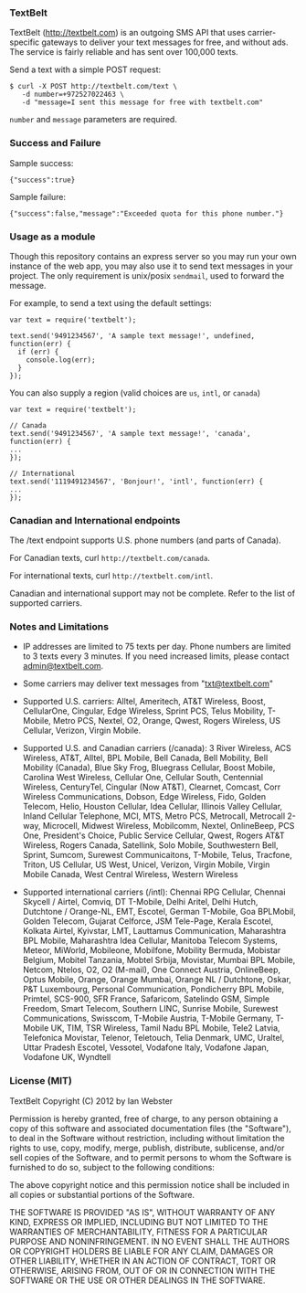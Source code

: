 ### TextBelt
TextBelt (http://textbelt.com) is an outgoing SMS API that uses carrier-specific gateways to deliver your text messages for free, and without ads.  The service is fairly reliable and has sent over 100,000 texts.

Send a text with a simple POST request:

```
$ curl -X POST http://textbelt.com/text \
   -d number=+972527022463 \
   -d "message=I sent this message for free with textbelt.com"
```

`number` and `message` parameters are required.

### Success and Failure
Sample success:

```
{"success":true}
```

Sample failure:

```
{"success":false,"message":"Exceeded quota for this phone number."}
```
### Usage as a module

Though this repository contains an express server so you may run your own
instance of the web app, you may also use it to send text messages in your
project. The only requirement is unix/posix `sendmail`, used to forward the message.

For example, to send a text using the default settings:
```
var text = require('textbelt');

text.send('9491234567', 'A sample text message!', undefined, function(err) {
  if (err) {
    console.log(err);
  }
});
```

You can also supply a region (valid choices are `us`, `intl`, or `canada`)
```
var text = require('textbelt');

// Canada
text.send('9491234567', 'A sample text message!', 'canada', function(err) {
...
});

// International
text.send('1119491234567', 'Bonjour!', 'intl', function(err) {
...
});

```

### Canadian and International endpoints

The /text endpoint supports U.S. phone numbers (and parts of Canada).

For Canadian texts, curl `http://textbelt.com/canada`.

For international texts, curl `http://textbelt.com/intl`.

Canadian and international support may not be complete.  Refer to the list of supported carriers.

### Notes and Limitations

 *  IP addresses are limited to 75 texts per day.  Phone numbers are limited to 3 texts every 3 minutes.  If you need increased limits, please contact admin@textbelt.com.

 *  Some carriers may deliver text messages from "txt@textbelt.com"

 *  Supported U.S. carriers: Alltel, Ameritech, AT&T Wireless, Boost, CellularOne, Cingular, Edge Wireless, Sprint PCS, Telus Mobility, T-Mobile, Metro PCS, Nextel, O2, Orange, Qwest, Rogers Wireless, US Cellular, Verizon, Virgin Mobile.

 *  Supported U.S. and Canadian carriers (/canada):  3 River Wireless, ACS Wireless, AT&T, Alltel, BPL Mobile, Bell Canada, Bell Mobility, Bell Mobility (Canada), Blue Sky Frog, Bluegrass Cellular, Boost Mobile, Carolina West Wireless, Cellular One, Cellular South, Centennial Wireless, CenturyTel, Cingular (Now AT&T), Clearnet, Comcast, Corr Wireless Communications, Dobson, Edge Wireless, Fido, Golden Telecom, Helio, Houston Cellular, Idea Cellular, Illinois Valley Cellular, Inland Cellular Telephone, MCI, MTS, Metro PCS, Metrocall, Metrocall 2-way, Microcell, Midwest Wireless, Mobilcomm, Nextel, OnlineBeep, PCS One, President's Choice, Public Service Cellular, Qwest, Rogers AT&T Wireless, Rogers Canada, Satellink, Solo Mobile, Southwestern Bell, Sprint, Sumcom, Surewest Communicaitons, T-Mobile, Telus, Tracfone, Triton, US Cellular, US West, Unicel, Verizon, Virgin Mobile, Virgin Mobile Canada, West Central Wireless, Western Wireless

 *  Supported international carriers (/intl):  Chennai RPG Cellular, Chennai Skycell / Airtel, Comviq, DT T-Mobile, Delhi Aritel, Delhi Hutch, Dutchtone / Orange-NL, EMT, Escotel, German T-Mobile, Goa BPLMobil, Golden Telecom, Gujarat Celforce, JSM Tele-Page, Kerala Escotel, Kolkata Airtel, Kyivstar, LMT, Lauttamus Communication, Maharashtra BPL Mobile, Maharashtra Idea Cellular, Manitoba Telecom Systems, Meteor, MiWorld, Mobileone, Mobilfone, Mobility Bermuda, Mobistar Belgium, Mobitel Tanzania, Mobtel Srbija, Movistar, Mumbai BPL Mobile, Netcom, Ntelos, O2, O2 (M-mail), One Connect Austria, OnlineBeep, Optus Mobile, Orange, Orange Mumbai, Orange NL / Dutchtone, Oskar, P&T Luxembourg, Personal Communication, Pondicherry BPL Mobile, Primtel, SCS-900, SFR France, Safaricom, Satelindo GSM, Simple Freedom, Smart Telecom, Southern LINC, Sunrise Mobile, Surewest Communications, Swisscom, T-Mobile Austria, T-Mobile Germany, T-Mobile UK, TIM, TSR Wireless, Tamil Nadu BPL Mobile, Tele2 Latvia, Telefonica Movistar, Telenor, Teletouch, Telia Denmark, UMC, Uraltel, Uttar Pradesh Escotel, Vessotel, Vodafone Italy, Vodafone Japan, Vodafone UK, Wyndtell

### License (MIT)

TextBelt
Copyright (C) 2012 by Ian Webster

Permission is hereby granted, free of charge, to any person obtaining a copy of this software and associated documentation files (the "Software"), to deal in the Software without restriction, including without limitation the rights to use, copy, modify, merge, publish, distribute, sublicense, and/or sell copies of the Software, and to permit persons to whom the Software is furnished to do so, subject to the following conditions:

The above copyright notice and this permission notice shall be included in all copies or substantial portions of the Software.

THE SOFTWARE IS PROVIDED "AS IS", WITHOUT WARRANTY OF ANY KIND, EXPRESS OR IMPLIED, INCLUDING BUT NOT LIMITED TO THE WARRANTIES OF MERCHANTABILITY, FITNESS FOR A PARTICULAR PURPOSE AND NONINFRINGEMENT. IN NO EVENT SHALL THE AUTHORS OR COPYRIGHT HOLDERS BE LIABLE FOR ANY CLAIM, DAMAGES OR OTHER LIABILITY, WHETHER IN AN ACTION OF CONTRACT, TORT OR OTHERWISE, ARISING FROM, OUT OF OR IN CONNECTION WITH THE SOFTWARE OR THE USE OR OTHER DEALINGS IN THE SOFTWARE.

